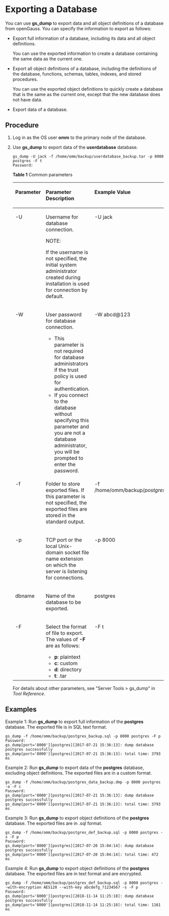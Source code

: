 # Exporting a Database<a name="EN-US_TOPIC_0289899839"></a>

You can use  **gs\_dump**  to export data and all object definitions of a database from openGauss. You can specify the information to export as follows:

-   Export full information of a database, including its data and all object definitions.

    You can use the exported information to create a database containing the same data as the current one.

-   Export all object definitions of a database, including the definitions of the database, functions, schemas, tables, indexes, and stored procedures.

    You can use the exported object definitions to quickly create a database that is the same as the current one, except that the new database does not have data.

-   Export data of a database.

## Procedure<a name="en-us_topic_0283136854_en-us_topic_0237121169_en-us_topic_0096392335_s3e29cf3b34314c088216013e01293af6"></a>

1.  Log in as the OS user  **omm**  to the primary node of the database.
2.  Use  **gs\_dump**  to export data of the  **userdatabase**  database.

    ```
    gs_dump -U jack -f /home/omm/backup/userdatabase_backup.tar -p 8000 postgres -F t 
    Password:
    ```

    **Table  1**  Common parameters

    <a name="en-us_topic_0283136854_en-us_topic_0237121169_table1781122816253"></a>
    <table><thead align="left"><tr id="en-us_topic_0283136854_en-us_topic_0237121169_row10837281257"><th class="cellrowborder" valign="top" width="25%" id="mcps1.2.4.1.1"><p id="en-us_topic_0283136854_en-us_topic_0237121169_p48382816258"><a name="en-us_topic_0283136854_en-us_topic_0237121169_p48382816258"></a><a name="en-us_topic_0283136854_en-us_topic_0237121169_p48382816258"></a>Parameter</p>
    </th>
    <th class="cellrowborder" valign="top" width="43.33%" id="mcps1.2.4.1.2"><p id="en-us_topic_0283136854_en-us_topic_0237121169_p18332812257"><a name="en-us_topic_0283136854_en-us_topic_0237121169_p18332812257"></a><a name="en-us_topic_0283136854_en-us_topic_0237121169_p18332812257"></a>Parameter Description</p>
    </th>
    <th class="cellrowborder" valign="top" width="31.669999999999998%" id="mcps1.2.4.1.3"><p id="en-us_topic_0283136854_en-us_topic_0237121169_p583122816257"><a name="en-us_topic_0283136854_en-us_topic_0237121169_p583122816257"></a><a name="en-us_topic_0283136854_en-us_topic_0237121169_p583122816257"></a>Example Value</p>
    </th>
    </tr>
    </thead>
    <tbody><tr id="en-us_topic_0283136854_en-us_topic_0237121169_row1483528152520"><td class="cellrowborder" valign="top" width="25%" headers="mcps1.2.4.1.1 "><p id="en-us_topic_0283136854_en-us_topic_0237121169_p3830287252"><a name="en-us_topic_0283136854_en-us_topic_0237121169_p3830287252"></a><a name="en-us_topic_0283136854_en-us_topic_0237121169_p3830287252"></a>-U</p>
    </td>
    <td class="cellrowborder" valign="top" width="43.33%" headers="mcps1.2.4.1.2 "><p id="en-us_topic_0283136854_en-us_topic_0237121169_p8232111218592"><a name="en-us_topic_0283136854_en-us_topic_0237121169_p8232111218592"></a><a name="en-us_topic_0283136854_en-us_topic_0237121169_p8232111218592"></a>Username for database connection.</p>
    <div class="note" id="en-us_topic_0283136854_en-us_topic_0237121169_note02310422912"><a name="en-us_topic_0283136854_en-us_topic_0237121169_note02310422912"></a><a name="en-us_topic_0283136854_en-us_topic_0237121169_note02310422912"></a><span class="notetitle"> NOTE: </span><div class="notebody"><p id="en-us_topic_0283136854_en-us_topic_0237121169_p152354213910"><a name="en-us_topic_0283136854_en-us_topic_0237121169_p152354213910"></a><a name="en-us_topic_0283136854_en-us_topic_0237121169_p152354213910"></a>If the username is not specified, the initial system administrator created during installation is used for connection by default.</p>
    </div></div>
    </td>
    <td class="cellrowborder" valign="top" width="31.669999999999998%" headers="mcps1.2.4.1.3 "><p id="en-us_topic_0283136854_en-us_topic_0237121169_p1583152842510"><a name="en-us_topic_0283136854_en-us_topic_0237121169_p1583152842510"></a><a name="en-us_topic_0283136854_en-us_topic_0237121169_p1583152842510"></a>-U jack</p>
    </td>
    </tr>
    <tr id="en-us_topic_0283136854_en-us_topic_0237121169_row199295855317"><td class="cellrowborder" valign="top" width="25%" headers="mcps1.2.4.1.1 "><p id="en-us_topic_0283136854_en-us_topic_0237121169_p89920588539"><a name="en-us_topic_0283136854_en-us_topic_0237121169_p89920588539"></a><a name="en-us_topic_0283136854_en-us_topic_0237121169_p89920588539"></a>-W</p>
    </td>
    <td class="cellrowborder" valign="top" width="43.33%" headers="mcps1.2.4.1.2 "><p id="en-us_topic_0283136854_en-us_topic_0237121169_p69431335210"><a name="en-us_topic_0283136854_en-us_topic_0237121169_p69431335210"></a><a name="en-us_topic_0283136854_en-us_topic_0237121169_p69431335210"></a>User password for database connection.</p>
    <a name="en-us_topic_0283136854_en-us_topic_0237121169_ul194074341627"></a><a name="en-us_topic_0283136854_en-us_topic_0237121169_ul194074341627"></a><ul id="en-us_topic_0283136854_en-us_topic_0237121169_ul194074341627"><li>This parameter is not required for database administrators if the trust policy is used for authentication.</li><li>If you connect to the database without specifying this parameter and you are not a database administrator, you will be prompted to enter the password.</li></ul>
    </td>
    <td class="cellrowborder" valign="top" width="31.669999999999998%" headers="mcps1.2.4.1.3 "><p id="en-us_topic_0283136854_en-us_topic_0237121169_p1898043113581"><a name="en-us_topic_0283136854_en-us_topic_0237121169_p1898043113581"></a><a name="en-us_topic_0283136854_en-us_topic_0237121169_p1898043113581"></a>-W abcd@123</p>
    </td>
    </tr>
    <tr id="en-us_topic_0283136854_en-us_topic_0237121169_row1823810139566"><td class="cellrowborder" valign="top" width="25%" headers="mcps1.2.4.1.1 "><p id="en-us_topic_0283136854_en-us_topic_0237121169_p11238171316560"><a name="en-us_topic_0283136854_en-us_topic_0237121169_p11238171316560"></a><a name="en-us_topic_0283136854_en-us_topic_0237121169_p11238171316560"></a>-f</p>
    </td>
    <td class="cellrowborder" valign="top" width="43.33%" headers="mcps1.2.4.1.2 "><p id="en-us_topic_0283136854_en-us_topic_0237121169_p323861311565"><a name="en-us_topic_0283136854_en-us_topic_0237121169_p323861311565"></a><a name="en-us_topic_0283136854_en-us_topic_0237121169_p323861311565"></a>Folder to store exported files. If this parameter is not specified, the exported files are stored in the standard output.</p>
    </td>
    <td class="cellrowborder" valign="top" width="31.669999999999998%" headers="mcps1.2.4.1.3 "><p id="en-us_topic_0283136854_en-us_topic_0237121169_p11238513175619"><a name="en-us_topic_0283136854_en-us_topic_0237121169_p11238513175619"></a><a name="en-us_topic_0283136854_en-us_topic_0237121169_p11238513175619"></a>-f /home/<span id="en-us_topic_0283136854_en-us_topic_0237121169_text550520295319"><a name="en-us_topic_0283136854_en-us_topic_0237121169_text550520295319"></a><a name="en-us_topic_0283136854_en-us_topic_0237121169_text550520295319"></a>omm</span>/backup/<em id="i189217515234"><a name="i189217515234"></a><a name="i189217515234"></a>postgres</em>_backup.tar</p>
    </td>
    </tr>
    <tr id="en-us_topic_0283136854_en-us_topic_0237121169_row9411195215519"><td class="cellrowborder" valign="top" width="25%" headers="mcps1.2.4.1.1 "><p id="en-us_topic_0283136854_en-us_topic_0237121169_p84119521250"><a name="en-us_topic_0283136854_en-us_topic_0237121169_p84119521250"></a><a name="en-us_topic_0283136854_en-us_topic_0237121169_p84119521250"></a>-p</p>
    </td>
    <td class="cellrowborder" valign="top" width="43.33%" headers="mcps1.2.4.1.2 "><p id="en-us_topic_0283136854_en-us_topic_0237121169_p14838631464"><a name="en-us_topic_0283136854_en-us_topic_0237121169_p14838631464"></a><a name="en-us_topic_0283136854_en-us_topic_0237121169_p14838631464"></a>TCP port or the local Unix-domain socket file name extension on which the server is listening for connections.</p>
    </td>
    <td class="cellrowborder" valign="top" width="31.669999999999998%" headers="mcps1.2.4.1.3 "><p id="en-us_topic_0283136854_en-us_topic_0237121169_p341117521853"><a name="en-us_topic_0283136854_en-us_topic_0237121169_p341117521853"></a><a name="en-us_topic_0283136854_en-us_topic_0237121169_p341117521853"></a>-p <span id="en-us_topic_0283136854_en-us_topic_0237121169_text74171210135017"><a name="en-us_topic_0283136854_en-us_topic_0237121169_text74171210135017"></a><a name="en-us_topic_0283136854_en-us_topic_0237121169_text74171210135017"></a>8000</span></p>
    </td>
    </tr>
    <tr id="en-us_topic_0283136854_en-us_topic_0237121169_row1362511481379"><td class="cellrowborder" valign="top" width="25%" headers="mcps1.2.4.1.1 "><p id="en-us_topic_0283136854_en-us_topic_0237121169_p8782872280"><a name="en-us_topic_0283136854_en-us_topic_0237121169_p8782872280"></a><a name="en-us_topic_0283136854_en-us_topic_0237121169_p8782872280"></a>dbname</p>
    </td>
    <td class="cellrowborder" valign="top" width="43.33%" headers="mcps1.2.4.1.2 "><p id="en-us_topic_0283136854_en-us_topic_0237121169_p1278211752814"><a name="en-us_topic_0283136854_en-us_topic_0237121169_p1278211752814"></a><a name="en-us_topic_0283136854_en-us_topic_0237121169_p1278211752814"></a>Name of the database to be exported.</p>
    </td>
    <td class="cellrowborder" valign="top" width="31.669999999999998%" headers="mcps1.2.4.1.3 "><p id="en-us_topic_0283136854_en-us_topic_0237121169_p12782147122820"><a name="en-us_topic_0283136854_en-us_topic_0237121169_p12782147122820"></a><a name="en-us_topic_0283136854_en-us_topic_0237121169_p12782147122820"></a>postgres</p>
    </td>
    </tr>
    <tr id="en-us_topic_0283136854_en-us_topic_0237121169_row1885993510341"><td class="cellrowborder" valign="top" width="25%" headers="mcps1.2.4.1.1 "><p id="en-us_topic_0283136854_en-us_topic_0237121169_p141711116303"><a name="en-us_topic_0283136854_en-us_topic_0237121169_p141711116303"></a><a name="en-us_topic_0283136854_en-us_topic_0237121169_p141711116303"></a>-F</p>
    </td>
    <td class="cellrowborder" valign="top" width="43.33%" headers="mcps1.2.4.1.2 "><p id="en-us_topic_0283136854_en-us_topic_0237121169_p9417511183018"><a name="en-us_topic_0283136854_en-us_topic_0237121169_p9417511183018"></a><a name="en-us_topic_0283136854_en-us_topic_0237121169_p9417511183018"></a>Select the format of file to export. The values of <strong id="en-us_topic_0237121169_b122016542017"><a name="en-us_topic_0237121169_b122016542017"></a><a name="en-us_topic_0237121169_b122016542017"></a>-F</strong> are as follows:</p>
    <a name="en-us_topic_0283136854_en-us_topic_0237121169_ul4489102813339"></a><a name="en-us_topic_0283136854_en-us_topic_0237121169_ul4489102813339"></a><ul id="en-us_topic_0283136854_en-us_topic_0237121169_ul4489102813339"><li><strong id="en-us_topic_0237121169_b756314111111"><a name="en-us_topic_0237121169_b756314111111"></a><a name="en-us_topic_0237121169_b756314111111"></a>p</strong>: plaintext</li><li><strong id="en-us_topic_0237121169_b218353615"><a name="en-us_topic_0237121169_b218353615"></a><a name="en-us_topic_0237121169_b218353615"></a>c</strong>: custom</li><li><strong id="en-us_topic_0237121169_b12234749115"><a name="en-us_topic_0237121169_b12234749115"></a><a name="en-us_topic_0237121169_b12234749115"></a>d</strong>: directory</li><li><strong id="en-us_topic_0237121169_b151841650120"><a name="en-us_topic_0237121169_b151841650120"></a><a name="en-us_topic_0237121169_b151841650120"></a>t</strong>: .tar</li></ul>
    </td>
    <td class="cellrowborder" valign="top" width="31.669999999999998%" headers="mcps1.2.4.1.3 "><p id="en-us_topic_0283136854_en-us_topic_0237121169_p4417181118302"><a name="en-us_topic_0283136854_en-us_topic_0237121169_p4417181118302"></a><a name="en-us_topic_0283136854_en-us_topic_0237121169_p4417181118302"></a>-F t</p>
    </td>
    </tr>
    </tbody>
    </table>

    For details about other parameters, see "Server Tools \> gs\_dump" in  _Tool Reference_.


## Examples<a name="en-us_topic_0283136854_en-us_topic_0237121169_en-us_topic_0096392335_s3e34e9e7c7e948d49d1f24d6038514c0"></a>

Example 1: Run  **gs\_dump**  to export full information of the  **postgres**  database. The exported file is in SQL text format.

```
gs_dump -f /home/omm/backup/postgres_backup.sql -p 8000 postgres -F p
Password:
gs_dump[port='8000'][postgres][2017-07-21 15:36:13]: dump database postgres successfully
gs_dump[port='8000'][postgres][2017-07-21 15:36:13]: total time: 3793  ms
```

Example 2: Run  **gs\_dump**  to export data of the  **postgres**  database, excluding object definitions. The exported files are in a custom format.

```
gs_dump -f /home/omm/backup/postgres_data_backup.dmp -p 8000 postgres -a -F c
Password:
gs_dump[port='8000'][postgres][2017-07-21 15:36:13]: dump database postgres successfully
gs_dump[port='8000'][postgres][2017-07-21 15:36:13]: total time: 3793  ms
```

Example 3: Run  **gs\_dump**  to export object definitions of the  **postgres**  database. The exported files are in .sql format.

```
gs_dump -f /home/omm/backup/postgres_def_backup.sql -p 8000 postgres -s -F p
Password:
gs_dump[port='8000'][postgres][2017-07-20 15:04:14]: dump database postgres successfully
gs_dump[port='8000'][postgres][2017-07-20 15:04:14]: total time: 472 ms
```

Example 4: Run  **gs\_dump**  to export object definitions of the  **postgres**  database. The exported files are in text format and are encrypted.

```
gs_dump -f /home/omm/backup/postgres_def_backup.sql -p 8000 postgres --with-encryption AES128 --with-key abcdefg_?1234567 -s -F p
Password:
gs_dump[port='8000'][postgres][2018-11-14 11:25:18]: dump database postgres successfully
gs_dump[port='8000'][postgres][2018-11-14 11:25:18]: total time: 1161  ms
```

